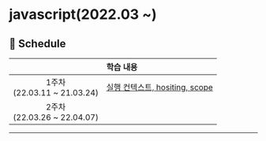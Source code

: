 # javascript(2022.03 ~)


## 📅 Schedule

|                                   | 학습 내용                                                         |
| :-------------------------------: | :----------------------------------------------------------- |
| 1주차<br />(22.03.11 ~ 21.03.24)  | [실행 컨텍스트, hositing, scope](https://szzii.notion.site/hositing-scope-3fb5e84a944a4da693cdf3ff3bf2f53b)|
| 2주차<br />(22.03.26 ~ 22.04.07)  |  |

------

